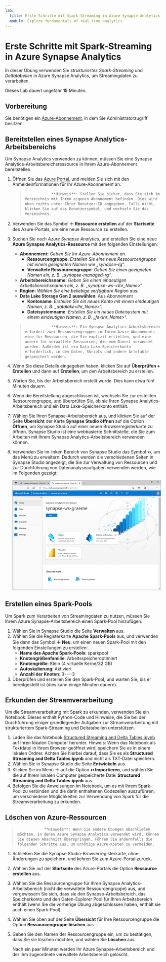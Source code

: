 ```yaml
---
lab:
  title: Erste Schritte mit Spark-Streaming in Azure Synapse Analytics
  module: Explore fundamentals of real-time analytics
---
```


# <a name="explore-spark-streaming-in-azure-synapse-analytics"></a>Erste Schritte mit Spark-Streaming in Azure Synapse Analytics

In dieser Übung verwenden Sie *strukturiertes Spark-Streaming* und *Deltatabellen* in Azure Synapse Analytics, um Streamingdaten zu verarbeiten.

Dieses Lab dauert ungefähr **15** Minuten.

## <a name="before-you-start"></a>Vorbereitung

Sie benötigen ein [Azure-Abonnement](https://azure.microsoft.com/free), in dem Sie Administratorzugriff besitzen.

## <a name="provision-a-synapse-analytics-workspace"></a>Bereitstellen eines Synapse Analytics-Arbeitsbereichs

Um Synapse Analytics verwenden zu können, müssen Sie eine Synapse Analytics-Arbeitsbereichsressource in Ihrem Azure-Abonnement bereitstellen.

1. Öffnen Sie das [Azure Portal](https://portal.azure.com?azure-portal=true), und melden Sie sich mit den Anmeldeinformationen für Ihr Azure-Abonnement an.

    >                 **Hinweis**: Stellen Sie sicher, dass Sie sich im Verzeichnis mit Ihrem eigenen Abonnement befinden. Dies wird oben rechts unter Ihrer Benutzer-ID angegeben. Falls nicht, klicken Sie auf das Benutzersymbol, und wechseln Sie das Verzeichnis.

2. Verwenden Sie das Symbol **&#65291; Ressource erstellen** auf der **Startseite** des Azure-Portals, um eine neue Ressource zu erstellen.
3. Suchen Sie nach *Azure Synapse Analytics*, und erstellen Sie eine neue **Azure Synapse Analytics-Ressource** mit den folgenden Einstellungen:
    - **Abonnement:** *Geben Sie Ihr Azure-Abonnement an.*
        - **Ressourcengruppe**: *Erstellen Sie eine neue Ressourcengruppe mit einem geeigneten Namen wie „synapse-rg“.*
        - **Verwaltete Ressourcengruppe**: *Geben Sie einen geeigneten Namen ein, z. B. „synapse-managed-rg“.*
    - **Arbeitsbereichsname**: *Geben Sie einen eindeutigen Arbeitsbereichsnamen ein, z. B. „synapse-ws-<Ihr_Name>“.*
    - **Region**: *Wählen Sie eine beliebige verfügbare Region aus.*
    - **Data Lake Storage Gen 2 auswählen**: Aus Abonnement
        - **Kontoname**: *Erstellen Sie ein neues Konto mit einem eindeutigen Namen, z. B. „datalake<Ihr_Name>“.*
        - **Dateisystemname**: *Erstellen Sie ein neues Dateisystem mit einem eindeutigen Namen, z. B. „fs<Ihr_Name>“.*

    >                 **Hinweis**: Ein Synapse Analytics-Arbeitsbereich erfordert zwei Ressourcengruppen in Ihrem Azure-Abonnement: eine für Ressourcen, die Sie explizit erstellen, und eine andere für verwaltete Ressourcen, die vom Dienst verwendet werden. Außerdem ist ein Data Lake-Speicherkonto erforderlich, in dem Daten, Skripts und andere Artefakte gespeichert werden.

4. Wenn Sie diese Details eingegeben haben, klicken Sie auf **Überprüfen + Erstellen** und dann auf **Erstellen**, um den Arbeitsbereich zu erstellen.
5. Warten Sie, bis der Arbeitsbereich erstellt wurde. Dies kann etwa fünf Minuten dauern.
6. Wenn die Bereitstellung abgeschlossen ist, wechseln Sie zur erstellten Ressourcengruppe, und überprüfen Sie, ob sie Ihren Synapse Analytics-Arbeitsbereich und ein Data Lake-Speicherkonto enthält.
7. Wählen Sie Ihren Synapse-Arbeitsbereich aus, und klicken Sie auf der Seite **Übersicht** der Karte **Synapse Studio öffnen** auf die Option **Öffnen**, um Synapse Studio auf einer neuen Browserregisterkarte zu öffnen. Synapse Studio ist eine webbasierte Schnittstelle, die Sie zum Arbeiten mit Ihrem Synapse Analytics-Arbeitsbereich verwenden können.
8. Verwenden Sie im linken Bereich von Synapse Studio das Symbol **&rsaquo;&rsaquo;**, um das Menü zu erweitern. Dadurch werden die verschiedenen Seiten in Synapse Studio angezeigt, die Sie zur Verwaltung von Ressourcen und zur Durchführung von Datenanalyseaufgaben verwenden werden, wie im Folgenden gezeigt:

    ![Synapse Studio](images/synapse-studio.png)

## <a name="create-a-spark-pool"></a>Erstellen eines Spark-Pools

Um Spark zum Verarbeiten von Streamingdaten zu nutzen, müssen Sie Ihrem Azure Synapse-Arbeitsbereich einen Spark-Pool hinzufügen.

1. Wählen Sie in Synapse Studio die Seite **Verwalten** aus.
2. Wählen Sie die Registerkarte **Apache Spark-Pools** aus, und verwenden Sie dann das Symbol **&#65291; Neu**, um einen neuen Spark-Pool mit den folgenden Einstellungen zu erstellen:
    - **Name des Apache Spark-Pools**: sparkpool
    - **Knotengrößenfamilie**: Arbeitsspeicheroptimiert
    - **Knotengröße**: Klein (4 virtuelle Kerne/32 GB)
    - **Autoskalierung**: Aktiviert
    - **Anzahl der Knoten**: 3----3
3. Überprüfen und erstellen Sie den Spark-Pool, und warten Sie, bis er bereitgestellt ist (dies kann einige Minuten dauern).

## <a name="explore-stream-processing"></a>Erkunden der Streamverarbeitung

Um die Streamverarbeitung mit Spark zu erkunden, verwenden Sie ein Notebook. Dieses enthält Python-Code und Hinweise, die Sie bei der Durchführung einiger grundlegender Aufgaben zur Streamverarbeitung mit strukturiertem Spark-Streaming und Deltatabellen unterstützen.

1. Laden Sie das Notebook [Structured Streaming and Delta Tables.ipynb](https://github.com/MicrosoftLearning/DP-900T00A-Azure-Data-Fundamentals/raw/master/streaming/Spark%20Structured%20Streaming%20and%20Delta%20Tables.ipynb) auf Ihren lokalen Computer herunter. Hinweis: Wenn das Notebook als Textdatei in Ihrem Browser geöffnet wird, speichern Sie es in einem lokalen Ordner. Achten Sie hierbei darauf, dass Sie es als **Structured Streaming and Delta Tables.ipynb** und nicht als TXT-Datei speichern.
2. Wählen Sie in Synapse Studio die Seite **Entwickeln** aus.
3. Klicken Sie im Menü **&#65291;** auf die Option **&#8612; Importieren**, und wählen Sie die auf Ihrem lokalen Computer gespeicherte Datei **Structured Streaming and Delta Tables.ipynb** aus.
4. Befolgen Sie die Anweisungen im Notebook, um es mit Ihrem Spark-Pool zu verbinden und die darin enthaltenen Codezellen auszuführen, um verschiedene Möglichkeiten zur Verwendung von Spark für die Streamverarbeitung zu erkunden.

## <a name="delete-azure-resources"></a>Löschen von Azure-Ressourcen

>                 **Hinweis**: Wenn Sie andere Übungen abschließen möchten, in denen Azure Synapse Analytics verwendet wird, können Sie diesen Abschnitt überspringen. Führen Sie andernfalls die folgenden Schritte aus, um unnötige Azure-Kosten zu vermeiden.

1. Schließen Sie die Synapse Studio-Browserregisterkarte, ohne Änderungen zu speichern, und kehren Sie zum Azure-Portal zurück.
1. Wählen Sie auf der **Startseite** des Azure-Portals die Option **Ressource erstellen** aus.
1. Wählen Sie die Ressourcengruppe für Ihren Synapse Analytics-Arbeitsbereich (nicht die verwaltete Ressourcengruppe) aus, und vergewissern Sie sich, dass sie den Synapse-Arbeitsbereich, das Speicherkonto und den Daten-Explorer Pool für Ihren Arbeitsbereich enthält (wenn Sie die vorherige Übung abgeschlossen haben, enthält sie auch einen Spark-Pool).
1. Wählen Sie oben auf der Seite **Übersicht** für Ihre Ressourcengruppe die Option **Ressourcengruppe löschen** aus.
1. Geben Sie den Namen der Ressourcengruppe ein, um zu bestätigen, dass Sie sie löschen möchten, und wählen Sie **Löschen** aus.

    Nach ein paar Minuten werden Ihr Azure Synapse-Arbeitsbereich und der ihm zugeordnete verwaltete Arbeitsbereich gelöscht.
